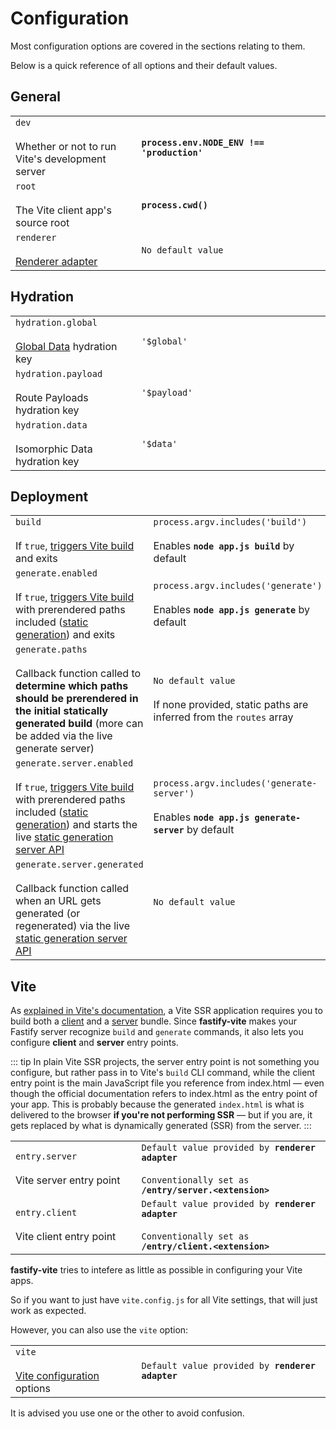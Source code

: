 
# Configuration

Most configuration options are covered in the sections relating to them.

Below is a quick reference of all options and their default values.

## General

<table class="infotable">
<tr>
<td width="40%">
<code class="h inline-block">dev</code>
<br>
<br>
<span class="small">Whether or not to run Vite's development server</span>
</td>
<td>
<code><b>process.env.NODE​&lowbar;ENV !== 'production'</b></code>
</td>
</tr>
<tr>
<td>
<code class="h inline-block">root</code>
<br><br>
<span class="small">The Vite client app's source root</span>
</td>
<td>
<code><b>process.cwd()</b></code>
</td>
</tr>
<tr>
<td>
<code class="h inline-block">renderer</code>
<br><br>
<span class="small"><a href="/internals/renderer-api">Renderer adapter</a></span>
</td>
<td>
<code>No default value</code>
</td>
</tr>
</table>

## Hydration

<table class="infotable">
<tr>
<td width="40%">
<code class="h inline-block">hydration.global</code>
<br><br>
<span class="small"><a href="/guide/global-data">Global Data</a> hydration key</span>
</td>
<td>
<code>'$global'</code>
</td>
</tr>
<tr>
<td>
<code class="h inline-block">hydration.payload</code>
<br><br>
<span class="small">Route Payloads hydration key</span>
</td>
<td>
<code>'$payload'</code>
</td>
</tr>
<tr>
<td>
<code class="h inline-block">hydration.data</code>
<br><br>
<span class="small">Isomorphic Data hydration key</span>
</td>
<td>
<code>'$data'</code>
</td>
</tr>
</table>

## Deployment

<table class="infotable">
<tr>
<td width="40%">
<code class="h inline-block">build</code>
<br><br>
<span class="small">If <code>true</code>, <a href="/guide/deployment.html#running-vite-build">triggers Vite build</a> and exits</span>
</td>
<td>
<code>process.argv.includes('build')</code><br><br>
<span class="smallp">Enables <code><b>node app.js build</b></code> by default</span>
</td>
</tr>
<tr>
<td>
<code class="h inline-block">generate.enabled</code>
<br><br>
<span class="small">If <code>true</code>, <a href="/guide/deployment.html#running-vite-build">triggers Vite build</a> with prerendered paths included (<a href="/guide/deployment.html#static-generation">static generation</a>) and exits</span>
</td>
<td>
<code>process.argv.includes('generate')</code><br><br>
<span class="smallp">Enables <code><b>node app.js generate</b></code> by default</span>
</td>
</tr>
<tr>
<td>
<code class="h inline-block">generate.paths</code>
<br><br>
<span class="small">Callback function called to <b>determine which paths should be prerendered in the initial statically generated build</b> (more can be added via the live generate server)</span>
</td>
<td>
<code>No default value</code><br><br>
<span class="smallp">If none provided, static paths are inferred from the <code>routes</code> array</span>
</td>
</tr>
<tr>
<td>
<code class="h inline-block">generate.server.enabled</code>
<br><br>
<span class="small">If <code>true</code>, <a href="/guide/deployment.html#running-vite-build">triggers Vite build</a> with prerendered paths included (<a href="/guide/deployment.html#static-generation">static generation</a>) and starts the live <a href="/guide/deployment.html#generate-server">static generation server API</a></span>
</td>
<td>
<code>process.argv.includes('generate-server')</code><br><br>
<span class="smallp">Enables <code><b>node app.js generate-server</b></code> by default</span>
</td>
</tr>
<tr>
<td>
<code class="h inline-block">generate.server.generated</code>
<br><br>
<span class="small">Callback function called when an URL gets generated (or regenerated) via the live <a href="/guide/deployment.html#generate-server">static generation server API</a></span>
</td>
<td>
<code>No default value</code><br><br>
</td>
</tr>
</table>

## Vite

As [explained in Vite's documentation](https://vitejs.dev/guide/ssr.html#source-structure), a Vite SSR application requires you to build both a [client](https://vitejs.dev/guide/#index-html-and-project-root) and a [server](https://vitejs.dev/guide/ssr.html#building-for-production) bundle. Since <b>fastify-vite</b> makes your Fastify server recognize `build` and `generate` commands, it also lets you configure <b>client</b> and <b>server</b> entry points. 

::: tip
In plain Vite SSR projects, the server entry point is not something you configure, but rather pass in to Vite's `build` CLI command, while the client entry point is the main JavaScript file you reference from index.html — even though the official documentation refers to index.html as the entry point of your app. This is probably because the generated `index.html` is what is delivered to the browser <b>if you're not performing SSR</b> — but if you are, it gets replaced by what is dynamically generated (SSR) from the server.
:::

<table class="infotable">
<tr>
<td width="40%">
<code class="h inline-block">entry.server</code>
<br><br>
<span class="small">Vite server entry point</span>
</td>
<td>
<code>Default value provided by <b>renderer adapter</b></code><br><br>
<code>Conventionally set as <b>/entry/server.&lt;extension&gt;</b></code>
</td>
</tr>
<tr>
<td>
<code class="h inline-block">entry.client</code>
<br><br>
<span class="small">Vite client entry point</span>
</td>
<td>
<code>Default value provided by <b>renderer adapter</b></code><br><br>
<code>Conventionally set as <b>/entry/client.&lt;extension&gt;</b></code>
</td>
</tr>
</table>

<b>fastify-vite</b> tries to intefere as little as possible in configuring your Vite apps. 

So if you want to just have `vite.config.js` for all Vite settings, that will just work as expected.

However, you can also use the `vite` option:

<table class="infotable">
<tr>
<td width="40%">
<code class="h inline-block">vite</code>
<br><br>
<span class="small"><a href="https://vitejs.dev/config/">Vite configuration</a> options</span>
</td>
<td>
<code>Default value provided by <b>renderer adapter</b></code>
</td>
</tr>
</table>

It is advised you use one or the other to avoid confusion.


